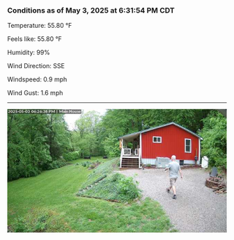 ### Conditions as of May 3, 2025 at 6:31:54 PM CDT 

Temperature: 55.80 &deg;F

Feels like: 55.80 &deg;F

Humidity: 99%

Wind Direction: SSE

Windspeed: 0.9 mph

Wind Gust: 1.6 mph

---

<img src="./images/latest.jpeg"/>

